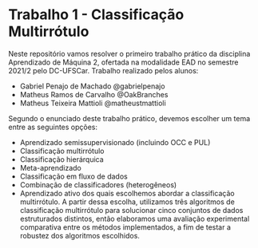 # Trabalho 1 - Classificação Multirrótulo

Neste repositório vamos resolver o primeiro trabalho prático da disciplina Aprendizado de Máquina 2, ofertada na modalidade EAD no semestre 2021/2 pelo DC-UFSCar.
Trabalho realizado pelos alunos:
- Gabriel Penajo de Machado @gabrielpenajo
- Matheus Ramos de Carvalho @OakBranches
- Matheus Teixeira Mattioli @matheustmattioli

Segundo o enunciado deste trabalho prático, devemos escolher um tema entre as seguintes opções:
- Aprendizado semissupervisionado (incluindo OCC e PUL)
- Classificação multirrótulo
- Classificação hierárquica
- Meta-aprendizado
- Classificação em fluxo de dados
- Combinação de classificadores (heterogêneos)
- Aprendizado ativo
dos quais escolhemos abordar a classificação multirrótulo. A partir dessa escolha, utilizamos três algoritmos de classificação multirrótulo para solucionar cinco conjuntos de dados estruturados distintos, então elaboramos uma avaliação experimental comparativa entre os métodos implementados, a fim de testar a robustez dos algoritmos escolhidos. 